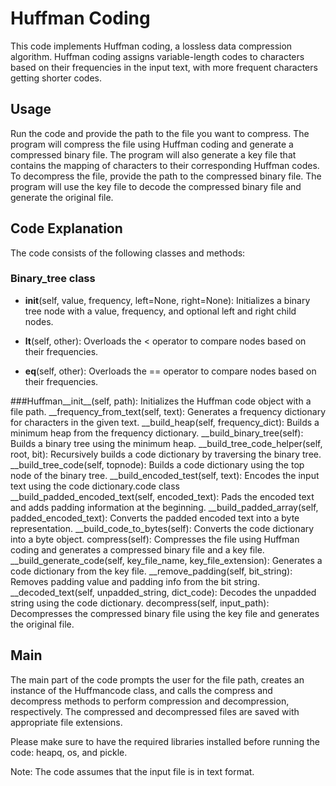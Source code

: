 # Huffman Coding
This code implements Huffman coding, a lossless data compression algorithm. Huffman coding assigns variable-length codes to characters based on their frequencies in the input text, with more frequent characters getting shorter codes.


## Usage
Run the code and provide the path to the file you want to compress.
The program will compress the file using Huffman coding and generate a compressed binary file.
The program will also generate a key file that contains the mapping of characters to their corresponding Huffman codes.
To decompress the file, provide the path to the compressed binary file.
The program will use the key file to decode the compressed binary file and generate the original file.


## Code Explanation
The code consists of the following classes and methods:

### Binary_tree class
* __init__(self, value, frequency, left=None, right=None): Initializes a binary tree node with a value, frequency, and optional left and right child nodes.
+ __lt__(self, other): Overloads the < operator to compare nodes based on their frequencies.
* __eq__(self, other): Overloads the == operator to compare nodes based on their frequencies.

###Huffman__init__(self, path): Initializes the Huffman code object with a file path.
__frequency_from_text(self, text): Generates a frequency dictionary for characters in the given text.
__build_heap(self, frequency_dict): Builds a minimum heap from the frequency dictionary.
__build_binary_tree(self): Builds a binary tree using the minimum heap.
__build_tree_code_helper(self, root, bit): Recursively builds a code dictionary by traversing the binary tree.
__build_tree_code(self, topnode): Builds a code dictionary using the top node of the binary tree.
__build_encoded_test(self, text): Encodes the input text using the code dictionary.code class
__build_padded_encoded_text(self, encoded_text): Pads the encoded text and adds padding information at the beginning.
__build_padded_array(self, padded_encoded_text): Converts the padded encoded text into a byte representation.
__build_code_to_bytes(self): Converts the code dictionary into a byte object.
compress(self): Compresses the file using Huffman coding and generates a compressed binary file and a key file.
__build_generate_code(self, key_file_name, key_file_extension): Generates a code dictionary from the key file.
__remove_padding(self, bit_string): Removes padding value and padding info from the bit string.
__decoded_text(self, unpadded_string, dict_code): Decodes the unpadded string using the code dictionary.
decompress(self, input_path): Decompresses the compressed binary file using the key file and generates the original file.


## Main
The main part of the code prompts the user for the file path, creates an instance of the Huffmancode class, and calls the compress and decompress methods to perform compression and decompression, respectively. The compressed and decompressed files are saved with appropriate file extensions.

Please make sure to have the required libraries installed before running the code: heapq, os, and pickle.

Note: The code assumes that the input file is in text format.
